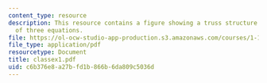 ```yaml
---
content_type: resource
description: This resource contains a figure showing a truss structure and solution
  of three equations.
file: https://ol-ocw-studio-app-production.s3.amazonaws.com/courses/1-101-introduction-to-civil-and-environmental-engineering-design-i-fall-2005/c6b376e8a27bfd1b866b6da809c5036d_classex1.pdf
file_type: application/pdf
resourcetype: Document
title: classex1.pdf
uid: c6b376e8-a27b-fd1b-866b-6da809c5036d
---
```

